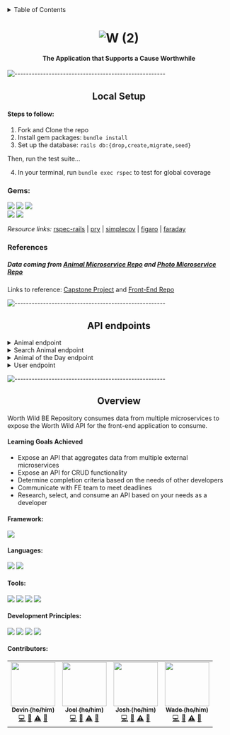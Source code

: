 <details close="close">
  <summary>Table of Contents</summary>
  <ol>
    <li>
      <a href="#getting-started">Getting Started</a>
      <ul>
        <li><a href="#local-setup">Set Up</a></li>
        <li><a href="#gems">Gems</a></li>
        <li><a href="#references">References</a></li>
      </ul>
    </li>
     <li>
      <a href="#api-endpoints">API endpoints</a>
    </li>
    <li>
      <a href="#overview">Overview</a>
      <details>
        <summary>details</summary>
        <ul>
          <li><a href="#learning-goals-achieved">Learning Goals Achieved</a></li>
          <li><a href="#framework">Framework</a></li>
          <li><a href="#tools">Tools</a></li>
          <li><a href="#development-principles">Development Principles</a></li>
          <li><a href="#contributors">Contributors</a></li>
        </ul>
      </details>
    </li>
  </ol>
</details>

# <div align="center">![W (2)](https://user-images.githubusercontent.com/87088092/160305910-862472ba-9574-420f-aa8b-d2e99e6c37ff.png)
</div>


#### <div align="center">The Application that Supports a Cause Worthwhile</div>


![-----------------------------------------------------](https://raw.githubusercontent.com/andreasbm/readme/master/assets/lines/rainbow.png)


## <div align="center">Local Setup</div>

#### Steps to follow: 

1. Fork and Clone the repo
2. Install gem packages: `bundle install`
3. Set up the database: `rails db:{drop,create,migrate,seed}`

Then, run the test suite...

4. In your terminal, run `bundle exec rspec` to test for global coverage


### Gems:

<p>
  <img src="https://img.shields.io/badge/rspec--rails-b81818.svg?&style=flaste&logo=rubygems&logoColor=white" />
  <img src="https://img.shields.io/badge/pry-b81818.svg?&style=flaste&logo=rubygems&logoColor=white" />   
  <img src="https://img.shields.io/badge/simplecov-b81818.svg?&style=flaste&logo=rubygems&logoColor=white" />  
  </br>
  <img src="https://img.shields.io/badge/figaro-b81818.svg?&style=flaste&logo=rubygems&logoColor=white" />  
  <img src="https://img.shields.io/badge/faraday-b81818.svg?&style=flaste&logo=rubygems&logoColor=white" />
</p>

*Resource links:*
[rspec-rails](https://github.com/rspec/rspec-rails) | [pry](https://github.com/pry/pry) | [simplecov](https://github.com/simplecov-ruby/simplecov) | [figaro](https://medium.com/@MinimalGhost/the-figaro-gem-an-easier-way-to-securely-configure-rails-applications-c6f963b7e993) | [faraday](https://github.com/lostisland/faraday)

### References

#####  Data coming from [Animal Microservice Repo](https://github.com/Worth-Wild/worth_wild_animal_api) and [Photo Microservice Repo](https://github.com/Worth-Wild/worth_wild_photo_api)
Links to reference: [Capstone Project](https://mod4.turing.edu/projects/capstone/) and [Front-End Repo](https://github.com/Worth-Wild/worth_wild_fe)



![-----------------------------------------------------](https://raw.githubusercontent.com/andreasbm/readme/master/assets/lines/rainbow.png)


## <div align="center">API endpoints</div>

<details close="close">
  <summary>Animal endpoint</summary>
  
  ```
  https://secure-island-06435.herokuapp.com/api/v1/animal?common_name=Cheat Mountain Salamander&element_code=AAAAD12120
  ```
  
  ```
  {
    "id": 1,
    "search_animal_id": null,
    "common_name": "Cheat Mountain Salamander",
    "scientific_name": "Plethodon nettingi",
    "kingdom": "Animalia",
    "phylum": "Craniata",
    "taxclass": "Amphibia",
    "taxorder": "Caudata",
    "family": "Plethodontidae",
    "genus": "Plethodon",
    "biome": null,
    "states": "[\"West Virginia\"]",
    "habitats": null,
    "habitat_comments": "Primarily in red spruce-yellow birch or spruce-dominated forests; occasionally collected in mixed deciduous hardwoods (Brooks 1945, 1948; Clovis 1979; Green and Pauley 1987). Bryophytes and downed logs are usually common. Occurs under rocks and in or under logs during day; sometimes among wet leaves. Active on forest floor at night; may climb lower portions of tree trunks (Brooks 1945, 1948; Green and Pauley 1987). Eggs have been found in and under rotting logs, and under rocks (Brooks 1948, Green and Pauley 1987).",
    "threat_impact_comments": "Populations have been fragmented by habitat modifications such as timbering, burning, mining, recreational development, and road construction. Scientists have speculated that habitat alterations may favor the encroachment of mountain dusky and redback salamanders, which may subsequently out-compete the Cheat Mountain salamander for food and microhabitat. With continued discretion in the management of high-elevation spruce and associated hardwood forests, the future of the Cheat Mountain salamander looks sound. However, long-term habitat changes resulting from acid precipitation and climate change may alter this outlook (West Virginia Division of Natural Resources web site 1998, U.S. Fish and Wildlife Service 2017).",
    "short_term_trend": "Two studies (reviewed by U.S. Fish and Wildlife Service 2017) across 32 and 35 years indicate that many populations of this species have declined since the 1970's, extending well into the 2000's. Principal factors include interspecific competition and the destruction, modification, and fragmentation of habitats.",
    "pop_size": "2500 - 100,000 individuals",
    "image": "https://tse1.mm.bing.net/th?id=OIP.kwFkPEcYFHD6wgkjUgN-qQHaE8&pid=Api",
    "created_at": "2022-04-06T23:53:58.043Z",
    "updated_at": "2022-04-06T23:53:58.043Z",
    "host_url": "https://www.amphibianfact.com/cheat-mountain-salamander.asp"
}
  ```
  
</details>

<details close="close">
  <summary>Search Animal endpoint</summary>
  
  ```
  https://secure-island-06435.herokuapp.com/api/v1/search_animal?search=Alabama Sturgeon
  ```
  ```
  {
    "data": [
        {
            "id": 176,
            "type": "search_animal",
            "attributes": {
                "common_name": "Alabama Sturgeon",
                "element_code": "AFCAA02030",
                "scientific_name": "Scaphirhynchus suttkusi"
            }
        }
    ]
}
  ```
  
</details>

<details close="close">
  <summary>Animal of the Day endpoint</summary>
  
  ```
  https://secure-island-06435.herokuapp.com/api/v1/animal_of_the_day
  ```
  
  ```
  {
    "data": {
        "type": "animal_of_the_day",
        "attributes": {
            "common_name": "a mayfly",
            "scientific_name": "Ameletus imbellis",
            "element_code": "IIEPH15160",
            "imageUrl": "https://tse4.mm.bing.net/th?id=OIP.nPTG5MB6C6viUFIoaQpXYwHaFj&pid=Api"
        }
    }
}
  ```
  
</details>

<details close="close">
  <summary>User endpoint</summary>
  
  POST
  
  ```
  https://secure-island-06435.herokuapp.com/api/v1/users
  ```
  
  Body
  ```
  {
    "username": "test",
    "email": "test@test.com",
    "first_name": "test",
    "last_name": "test"
}
  ```
  
  Output
  
  ```
  {
    "data": {
        "id": "11",
        "type": "user",
        "attributes": {
            "first_name": "test",
            "last_name": "test",
            "username": "test",
            "email": "test@test.com",
            "animals": []
        }
    }
}
  ```
  
  GET
  
  ```
  https://secure-island-06435.herokuapp.com/api/v1/dashboard
  ```
  
  Body
  
  ```
  {
    "username": "test"
  }
  ```
  
  Output
  
  ```
  {
    "data": {
        "id": "11",
        "type": "user",
        "attributes": {
            "first_name": "test",
            "last_name": "test",
            "username": "test",
            "email": "test@test.com",
            "animals": []
        }
    }
}
  ```
  
</details>


![-----------------------------------------------------](https://raw.githubusercontent.com/andreasbm/readme/master/assets/lines/rainbow.png)


## <div align="center">Overview</div>

Worth Wild BE Repository consumes data from multiple microservices to expose the Worth Wild API for the front-end application to consume.


####  Learning Goals Achieved

* Expose an API that aggregates data from multiple external microservices
* Expose an API for CRUD functionality
* Determine completion criteria based on the needs of other developers
* Communicate with FE team to meet deadlines
* Research, select, and consume an API based on your needs as a developer


#### Framework:
<p>
  <img src="https://img.shields.io/badge/Ruby%20On%20Rails-b81818.svg?&style=flat&logo=rubyonrails&logoColor=white" />
</p>

#### Languages:
<p>
  <img src="https://img.shields.io/badge/Ruby-CC0000.svg?&style=flaste&logo=ruby&logoColor=white" />
  <img src="https://img.shields.io/badge/ActiveRecord-CC0000.svg?&style=flaste&logo=rubyonrails&logoColor=white" />
</p>

#### Tools:
<p>
  <img src="https://img.shields.io/badge/Atom-66595C.svg?&style=flaste&logo=atom&logoColor=white" />  
  <img src="https://img.shields.io/badge/Git-F05032.svg?&style=flaste&logo=git&logoColor=white" />
  <img src="https://img.shields.io/badge/GitHub-181717.svg?&style=flaste&logo=github&logoColor=white" />
  <img src="https://img.shields.io/badge/Postman-FF6E4F.svg?&style=flat&logo=postman&logoColor=white" />
</p>

#### Development Principles:
<p>
  <img src="https://img.shields.io/badge/OOP-b81818.svg?&style=flaste&logo=OOP&logoColor=white" />
  <img src="https://img.shields.io/badge/TDD-b87818.svg?&style=flaste&logo=TDD&logoColor=white" />
  <img src="https://img.shields.io/badge/MVC-b8b018.svg?&style=flaste&logo=MVC&logoColor=white" />
  <img src="https://img.shields.io/badge/REST-33b818.svg?&style=flaste&logo=REST&logoColor=white" />  
</p>

#### Contributors:

<!-- ALL-CONTRIBUTORS-LIST:START - Do not remove or modify this section -->
<!-- prettier-ignore-start -->
<!-- markdownlint-disable -->
<table>
  <tr>
     <!-- Brian -->
<!--     <td align="center"><a href="https://github.com/bpeterson2579"><img src="https://avatars.githubusercontent.com/u/83668309?v=4" width="100px;" alt=""/><br /><sub><b>Brian (he/him)</b></sub></a><br /><a href="https://github.com/Worth-Wild/worth_wild_be/commits?author=bpeterson2579" title="Code">💻</a> <a href="#ideas-bpeterson2579" title="Ideas, Planning, & Feedback">🤔</a> <a href="https://github.com/Worth-Wild/worth_wild_be/commits?author=bpeterson2579" title="Tests">⚠️</a> <a href="https://github.com/Worth-Wild/worth_wild_be/pulls?q=is%3Apr+reviewed-by%3Ajbpeterson2579" title="Reviewed Pull Requests">👀</a></td> -->
     <!-- Devin -->
  <td align="center"><a href="https://github.com/devin-p-lay"><img src="https://avatars.githubusercontent.com/u/87088092?v=4" width="100px;" alt=""/><br /><sub><b>Devin (he/him)</b></sub></a><br /><a href="https://github.com/Worth-Wild/worth_wild_be/commits?author=devin-p-lay" title="Code">💻</a> <a href="#ideas-devin-p-lay" title="Ideas, Planning, & Feedback">🤔</a> <a href="https://github.com/Worth-Wild/worth_wild_be/commits?author=devin-p-lay" title="Tests">⚠️</a> <a href="https://github.com/Worth-Wild/worth_wild_be/pulls?q=is%3Apr+reviewed-by%3Ajdevin-p-lay" title="Reviewed Pull Requests">👀</a></td>
    <!-- Jessica -->
<!--     <td align="center"><a href="https://github.com/Jorgan612"><img src="https://user-images.githubusercontent.com/87088092/160305666-d398c367-fbad-4e03-9a43-51813f7960ce.png" width="100px;" alt=""/><br /><sub><b>Jessica (she/her)</b></sub></a><br /><a href="https://github.com/Worth-Wild/worth_wild_be/commits?author=Jorgan612" title="Code">💻</a> <a href="#ideas-Jorgan612" title="Ideas, Planning, & Feedback">🤔</a> <a href="https://github.com/Worth-Wild/worth_wild_be/commits?author=Jorgan612" title="Tests">⚠️</a> <a href="https://github.com/Worth-Wild/worth_wild_be/pulls?q=is%3Apr+reviewed-by%3AjJorgan612" title="Reviewed Pull Requests">👀</a></td> -->
    <!-- Joel -->
    <td align="center"><a href="https://github.com/joel-grant"><img src="https://user-images.githubusercontent.com/87088092/160305603-470088bb-0c16-4a04-8e4b-b73adc74cfbb.png" width="100px;" alt=""/><br /><sub><b>Joel (he/him)</b></sub></a><br /><a href="https://github.com/Worth-Wild/worth_wild_be/commits?author=joel-grant" title="Code">💻</a> <a href="#ideas-joel-grant" title="Ideas, Planning, & Feedback">🤔</a> <a href="https://github.com/Worth-Wild/worth_wild_be/commits?author=joel-grant" title="Tests">⚠️</a> <a href="https://github.com/Worth-Wild/worth_wild_be/pulls?q=is%3Apr+reviewed-by%3Ajoel-grant" title="Reviewed Pull Requests">👀</a></td>
    <!-- Josh -->
     <td align="center"><a href="https://github.com/jaw772"><img src="https://avatars.githubusercontent.com/u/87674632?v=4" width="100px;" alt=""/><br /><sub><b>Josh (he/him)</b></sub></a><br /><a href="https://github.com/Worth-Wild/worth_wild_be/commits?author=jaw772" title="Code">💻</a> <a href="#ideas-jaw772" title="Ideas, Planning, & Feedback">🤔</a> <a href="https://github.com/Worth-Wild/worth_wild_be/commits?author=jaw772" title="Tests">⚠️</a> <a href="https://github.com/Worth-Wild/worth_wild_be/pulls?q=is%3Apr+reviewed-by%3Ajaw772" title="Reviewed Pull Requests">👀</a></td>
    <!-- Kai -->
<!--      <td align="center"><a href="https://github.com/kavakai"><img src="https://avatars.githubusercontent.com/u/87667120?v=4" width="100px;" alt=""/><br /><sub><b>Kai (he/him)</b></sub></a><br /><a href="https://github.com/Worth-Wild/worth_wild_be/commits?author=kavakai" title="Code">💻</a> <a href="#ideas-kavakai" title="Ideas, Planning, & Feedback">🤔</a> <a href="https://github.com/Worth-Wild/worth_wild_be/commits?author=kavakai" title="Tests">⚠️</a> <a href="https://github.com/Worth-Wild/worth_wild_be/pulls?q=is%3Apr+reviewed-by%3Ajkavakai" title="Reviewed Pull Requests">👀</a></td> -->
    <!-- Susanna -->
<!--   <td align="center"><a href="https://github.com/susannaopal"><img src="https://avatars.githubusercontent.com/u/83846677?v=4" width="100px;" alt=""/><br /><sub><b>Susanna (she/her)</b></sub></a><br /><a href="https://github.com/Worth-Wild/worth_wild_be/commits?author=susannaopal" title="Code">💻</a> <a href="#ideas-susannaopal" title="Ideas, Planning, & Feedback">🤔</a> <a href="https://github.com/Worth-Wild/worth_wild_be/commits?author=susannaopal" title="Tests">⚠️</a> <a href="https://github.com/Worth-Wild/worth_wild_be/pulls?q=is%3Apr+reviewed-by%3Ajsusannaopal" title="Reviewed Pull Requests">👀</a></td> -->
     <!-- Wade -->
  <td align="center"><a href="https://github.com/WadeNaughton"><img src="https://avatars.githubusercontent.com/u/90228086?v=4" width="100px;" alt=""/><br /><sub><b>Wade (he/him)</b></sub></a><br /><a href="https://github.com/Worth-Wild/worth_wild_be/commits?author=WadeNaughton" title="Code">💻</a> <a href="#ideas-WadeNaughton" title="Ideas, Planning, & Feedback">🤔</a> <a href="https://github.com/Worth-Wild/worth_wild_be/commits?author=WadeNaughton" title="Tests">⚠️</a> <a href="https://github.com/Worth-Wild/worth_wild_be/pulls?q=is%3Apr+reviewed-by%3AjWadeNaughton" title="Reviewed Pull Requests">👀</a></td>
  </tr>
</table>

<!-- markdownlint-restore -->
<!-- prettier-ignore-end -->

<!-- ALL-CONTRIBUTORS-LIST:END -->

